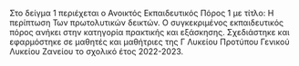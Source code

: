 Στο δείγμα 1 περιέχεται ο Ανοικτός Εκπαιδευτικός Πόρος 1 με τίτλο: Η περίπτωση Των πρωτολυτικών δεικτών. Ο συγκεκριμένος εκπαιδευτικός πόρος ανήκει στην κατηγορία πρακτικής και εξάσκησης. Σχεδιάστηκε και εφαρμόστηκε σε μαθητές και μαθήτριες της Γ Λυκείου Προτύπου Γενικού Λυκείου  Ζανείου το σχολικό έτος 2022-2023.
